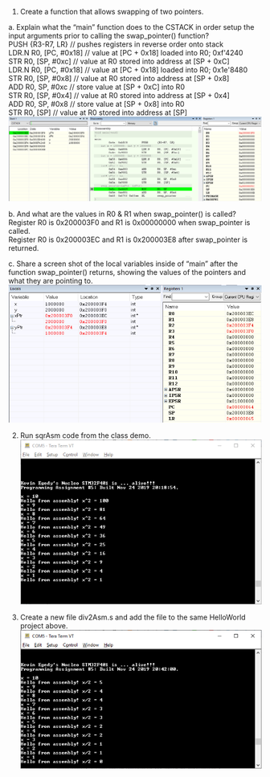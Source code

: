 1. Create a function that allows swapping of two pointers.<br>

a. Explain what the “main” function does to the CSTACK in order setup the input arguments prior to calling the swap_pointer() function?<br>
PUSH      {R3-R7, LR}      // pushes registers in reverse order onto stack <br>
LDR.N     R0, [PC, #0x18]  // value at [PC + 0x18] loaded into R0; 0xf'4240 <br>
STR       R0, [SP, #0xc]   // value at R0 stored into address at [SP + 0xC] <br>
LDR.N     R0, [PC, #0x18]  // value at [PC + 0x18] loaded into R0; 0x1e'8480 <br>
STR       R0, [SP, #0x8]   // value at R0 stored into address at [SP + 0x8] <br>
ADD       R0, SP, #0xc     // store value at [SP + 0xC] into R0 <br>
STR       R0, [SP, #0x4]   // value at R0 stored into address at [SP + 0x4] <br>
ADD       R0, SP, #0x8     // store value at [SP + 0x8] into R0 <br>
STR       R0, [SP]         // value at R0 stored into address at [SP] <br>
![](main_ADD&STR.PNG)

b. And what are the values in R0 & R1 when swap_pointer() is called?<br>
Register R0 is 0x200003F0 and R1 is 0x00000000 when swap_pointer is called. <br>
Register R0 is 0x200003EC and R1 is 0x200003E8 after swap_pointer is returned.

c. Share a screen shot of the local variables inside of “main” after the function swap_pointer() returns, showing the values of the pointers and what they are pointing to.<br>
![](swap_return.PNG)

2. Run sqrAsm code from the class demo. <br>
![](TeraTerm_sqrAsm.PNG)

3. Create a new file div2Asm.s and add the file to the same HelloWorld project above.  <br>
![](TeraTerm_div2Asm.PNG)
